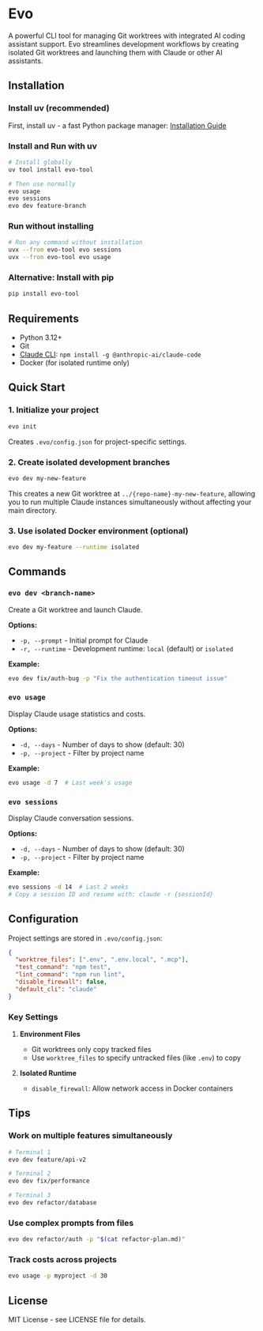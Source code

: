 # Evo

A powerful CLI tool for managing Git worktrees with integrated AI coding assistant support. Evo streamlines development workflows by creating isolated Git worktrees and launching them with Claude or other AI assistants.

## Installation

### Install uv (recommended)
First, install uv - a fast Python package manager:
[Installation Guide](https://docs.astral.sh/uv/getting-started/installation/#installation-methods)

### Install and Run with uv
```bash
# Install globally
uv tool install evo-tool

# Then use normally
evo usage
evo sessions
evo dev feature-branch
```

### Run without installing
```bash
# Run any command without installation
uvx --from evo-tool evo sessions
uvx --from evo-tool evo usage
```

### Alternative: Install with pip
```bash
pip install evo-tool
```

## Requirements

- Python 3.12+
- Git
- [Claude CLI](https://docs.anthropic.com/en/docs/claude-code/overview#basic-usage): `npm install -g @anthropic-ai/claude-code`
- Docker (for isolated runtime only)

## Quick Start

### 1. Initialize your project
```bash
evo init
```
Creates `.evo/config.json` for project-specific settings.

### 2. Create isolated development branches
```bash
evo dev my-new-feature
```
This creates a new Git worktree at `../{repo-name}-my-new-feature`, allowing you to run multiple Claude instances simultaneously without affecting your main directory.

### 3. Use isolated Docker environment (optional)
```bash
evo dev my-feature --runtime isolated
```

## Commands

### `evo dev <branch-name>`
Create a Git worktree and launch Claude.

**Options:**
- `-p, --prompt` - Initial prompt for Claude
- `-r, --runtime` - Development runtime: `local` (default) or `isolated`

**Example:**
```bash
evo dev fix/auth-bug -p "Fix the authentication timeout issue"
```

### `evo usage`
Display Claude usage statistics and costs.

**Options:**
- `-d, --days` - Number of days to show (default: 30)
- `-p, --project` - Filter by project name

**Example:**
```bash
evo usage -d 7  # Last week's usage
```

### `evo sessions`
Display Claude conversation sessions.

**Options:**
- `-d, --days` - Number of days to show (default: 30)
- `-p, --project` - Filter by project name

**Example:**
```bash
evo sessions -d 14  # Last 2 weeks
# Copy a session ID and resume with: claude -r {sessionId}
```

## Configuration

Project settings are stored in `.evo/config.json`:

```json
{
  "worktree_files": [".env", ".env.local", ".mcp"],
  "test_command": "npm test",
  "lint_command": "npm run lint",
  "disable_firewall": false,
  "default_cli": "claude"
}
```

### Key Settings

1. **Environment Files**
   - Git worktrees only copy tracked files
   - Use `worktree_files` to specify untracked files (like `.env`) to copy

2. **Isolated Runtime**
   - `disable_firewall`: Allow network access in Docker containers

## Tips

### Work on multiple features simultaneously
```bash
# Terminal 1
evo dev feature/api-v2

# Terminal 2
evo dev fix/performance

# Terminal 3
evo dev refactor/database
```

### Use complex prompts from files
```bash
evo dev refactor/auth -p "$(cat refactor-plan.md)"
```

### Track costs across projects
```bash
evo usage -p myproject -d 30
```

## License

MIT License - see LICENSE file for details.

